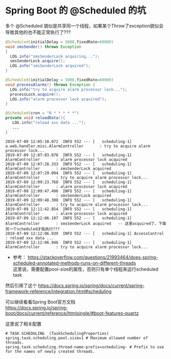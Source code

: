# Spring Boot 的 @Scheduled 的坑
多个 @Scheduled 貌似是共享同一个线程，如果某个Throw了exception貌似会导致其他的也不能正常执行了???

```java
@Scheduled(initialDelay = 5000,fixedRate=60000)
void smsSender() throws Exception
{
  LOG.info("smsSenderLock acquiring...");
  smsSenderLock.acquire();
  LOG.info("smsSenderLock acquired");
}

@Scheduled(initialDelay = 5000,fixedRate=60000)
void processAlarms() throws Exception {
  LOG.info("try to acquire alarm processor lock...");
  processLock.acquire();
  LOG.info("alarm processor lock acquired");
}

@Scheduled(cron = "0 * * * * *")
private void reloadData(){
   LOG.info("reload xxx data ...");
   ...
}
```


```text
2019-07-09 12:05:10.072  INFO 552 --- [   scheduling-1] a.web.handler.misc.AlarmController       : try to acquire alarm processor lock...
2019-07-09 12:07:03.078  INFO 552 --- [   scheduling-1] AlarmController       : alarm processor lock acquired
2019-07-09 12:07:28.333  INFO 552 --- [   scheduling-1] AlarmController       : smsSenderLock acquired
2019-07-09 12:07:29.094  INFO 552 --- [   scheduling-1] AlarmController       : try to acquire alarm processor lock...
2019-07-09 12:09:23.768  INFO 552 --- [   scheduling-1] AlarmController       : alarm processor lock acquired
2019-07-09 12:09:47.496  INFO 552 --- [   scheduling-1] AlarmController       : smsSenderLock acquired
2019-07-09 12:09:48.308  INFO 552 --- [   scheduling-1] AlarmController       : try to acquire alarm processor lock...
2019-07-09 12:11:42.854  INFO 552 --- [   scheduling-1] AlarmController       : alarm processor lock acquired
2019-07-09 12:12:06.107  INFO 552 --- [   scheduling-1] AlarmController       : smsSenderLock acquired   -- 这里acquired了，下面另一个scheduled才能执行???
2019-07-09 12:12:06.939  INFO 552 --- [   scheduling-1] AccessControl  : reload xxx data ...
2019-07-09 12:12:06.946  INFO 552 --- [   scheduling-1] AlarmController       : try to acquire alarm processor lock...
```

* 参考： https://stackoverflow.com/questions/21993464/does-spring-scheduled-annotated-methods-runs-on-different-threads  
这里说，需要配置pool-size的属性，否则只有单个线程来运行scheduled task

然后引用了这个 https://docs.spring.io/spring/docs/current/spring-framework-reference/integration.html#scheduling

可以继续看看Spring Boot官方文档  
https://docs.spring.io/spring-boot/docs/current/reference/htmlsingle/#boot-features-quartz

这里说了相关配置
```properties
# TASK SCHEDULING  (TaskSchedulingProperties)
spring.task.scheduling.pool.size=1 # Maximum allowed number of threads.
spring.task.scheduling.thread-name-prefix=scheduling- # Prefix to use for the names of newly created threads.
```
